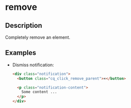 # remove

## Description

Completely remove an element.

## Examples

- Dismiss notification:  
  ```html  
  <div class="notification">  
    <button class="cq_click_remove_parent">×</button>  
  
    <p class="notification-content">  
      Some content ...  
    </p>  
  </div>  
  ```